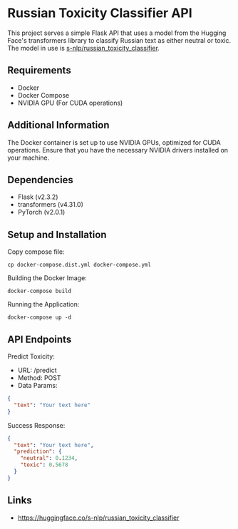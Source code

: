 # Russian Toxicity Classifier API

This project serves a simple Flask API that uses a model from the Hugging Face's transformers library to classify
Russian text as either neutral or toxic. The model in use
is [s-nlp/russian_toxicity_classifier](https://huggingface.co/s-nlp/russian_toxicity_classifier).

## Requirements

* Docker
* Docker Compose
* NVIDIA GPU (For CUDA operations)

## Additional Information

The Docker container is set up to use NVIDIA GPUs, optimized for CUDA operations. Ensure that you have the necessary
NVIDIA drivers installed on your machine.

## Dependencies

* Flask (v2.3.2)
* transformers (v4.31.0)
* PyTorch (v2.0.1)

## Setup and Installation

Copy compose file:

```shell
cp docker-compose.dist.yml docker-compose.yml
```

Building the Docker Image:

```shell
docker-compose build
```

Running the Application:

```shell
docker-compose up -d
```

## API Endpoints

Predict Toxicity:

* URL: /predict
* Method: POST
* Data Params:

```json
{
  "text": "Your text here"
}
```

Success Response:

```json
{
  "text": "Your text here",
  "prediction": {
    "neutral": 0.1234,
    "toxic": 0.5678
  }
}
```

## Links

* https://huggingface.co/s-nlp/russian_toxicity_classifier
